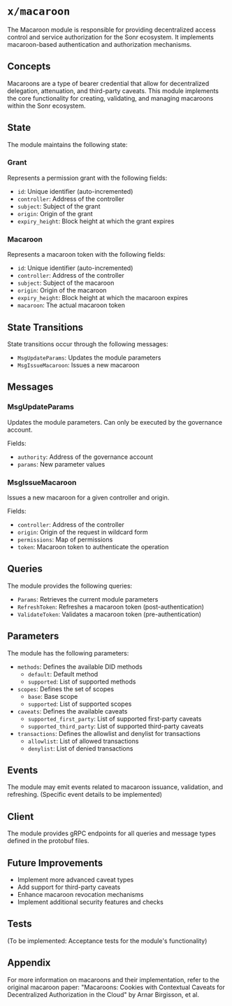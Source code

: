 # `x/macaroon`

The Macaroon module is responsible for providing decentralized access control and service authorization for the Sonr ecosystem. It implements macaroon-based authentication and authorization mechanisms.

## Concepts

Macaroons are a type of bearer credential that allow for decentralized delegation, attenuation, and third-party caveats. This module implements the core functionality for creating, validating, and managing macaroons within the Sonr ecosystem.

## State

The module maintains the following state:

### Grant

Represents a permission grant with the following fields:
- `id`: Unique identifier (auto-incremented)
- `controller`: Address of the controller
- `subject`: Subject of the grant
- `origin`: Origin of the grant
- `expiry_height`: Block height at which the grant expires

### Macaroon

Represents a macaroon token with the following fields:
- `id`: Unique identifier (auto-incremented)
- `controller`: Address of the controller
- `subject`: Subject of the macaroon
- `origin`: Origin of the macaroon
- `expiry_height`: Block height at which the macaroon expires
- `macaroon`: The actual macaroon token

## State Transitions

State transitions occur through the following messages:
- `MsgUpdateParams`: Updates the module parameters
- `MsgIssueMacaroon`: Issues a new macaroon

## Messages

### MsgUpdateParams

Updates the module parameters. Can only be executed by the governance account.

Fields:
- `authority`: Address of the governance account
- `params`: New parameter values

### MsgIssueMacaroon

Issues a new macaroon for a given controller and origin.

Fields:
- `controller`: Address of the controller
- `origin`: Origin of the request in wildcard form
- `permissions`: Map of permissions
- `token`: Macaroon token to authenticate the operation

## Queries

The module provides the following queries:

- `Params`: Retrieves the current module parameters
- `RefreshToken`: Refreshes a macaroon token (post-authentication)
- `ValidateToken`: Validates a macaroon token (pre-authentication)

## Parameters

The module has the following parameters:

- `methods`: Defines the available DID methods
  - `default`: Default method
  - `supported`: List of supported methods
- `scopes`: Defines the set of scopes
  - `base`: Base scope
  - `supported`: List of supported scopes
- `caveats`: Defines the available caveats
  - `supported_first_party`: List of supported first-party caveats
  - `supported_third_party`: List of supported third-party caveats
- `transactions`: Defines the allowlist and denylist for transactions
  - `allowlist`: List of allowed transactions
  - `denylist`: List of denied transactions

## Events

The module may emit events related to macaroon issuance, validation, and refreshing. (Specific event details to be implemented)

## Client

The module provides gRPC endpoints for all queries and message types defined in the protobuf files.

## Future Improvements

- Implement more advanced caveat types
- Add support for third-party caveats
- Enhance macaroon revocation mechanisms
- Implement additional security features and checks

## Tests

(To be implemented: Acceptance tests for the module's functionality)

## Appendix

For more information on macaroons and their implementation, refer to the original macaroon paper: "Macaroons: Cookies with Contextual Caveats for Decentralized Authorization in the Cloud" by Arnar Birgisson, et al.
